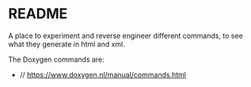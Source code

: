 # README

A place to experiment and reverse engineer different commands, to see
what they generate in html and xml.

The Doxygen commands are:

- // https://www.doxygen.nl/manual/commands.html

